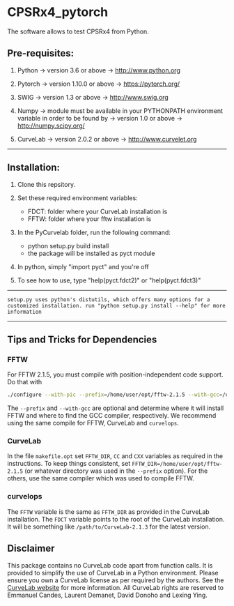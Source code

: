 # CPSRx4_pytorch

The software allows to test CPSRx4 from Python.


## Pre-requisites:

1. Python
	-> version 3.6 or above
	-> http://www.python.org

2. Pytorch
	-> version 1.10.0 or above
	-> https://pytorch.org/

3. SWIG
	-> version 1.3 or above
	-> http://www.swig.org

4. Numpy
	-> module must be available in your PYTHONPATH environment variable in order to be found by 
	-> version 1.0 or above
	-> http://numpy.scipy.org/

5. CurveLab
	-> version 2.0.2 or above
	-> http://www.curvelet.org

***

## Installation:

1. Clone this repsitory.

2. Set these required environment variables:

	- FDCT: folder where your CurveLab installation is
	- FFTW: folder where your fftw installation is

3. In the PyCurvelab folder, run the following command:

	- python setup.py build install
	- the package will be installed as pyct module

4. In python, simply "import pyct" and you're off

5. To see how to use, type "help(pyct.fdct2)" or "help(pyct.fdct3)"

***

`setup.py uses python's distutils, which offers many options for a customized installation.
run "python setup.py install --help" for more information`

***

## Tips and Tricks for Dependencies

### FFTW

For FFTW 2.1.5, you must compile with position-independent code support. Do that with

```bash
./configure --with-pic --prefix=/home/user/opt/fftw-2.1.5 --with-gcc=/usr/bin/gcc
```

The `--prefix` and `--with-gcc` are optional and determine where it will install FFTW and where to find the GCC compiler, respectively. We recommend using the same compile for FFTW, CurveLab and `curvelops`.

### CurveLab

In the file `makefile.opt` set `FFTW_DIR`, `CC` and `CXX` variables as required in the instructions. To keep things consistent, set `FFTW_DIR=/home/user/opt/fftw-2.1.5` (or whatever directory was used in the `--prefix` option). For the others, use the same compiler which was used to compile FFTW.

### curvelops

The `FFTW` variable is the same as `FFTW_DIR` as provided in the CurveLab installation. The `FDCT` variable points to the root of the CurveLab installation. It will be something like `/path/to/CurveLab-2.1.3` for the latest version.

## Disclaimer

This package contains no CurveLab code apart from function calls. It is provided to simplify the use of CurveLab in a Python environment. Please ensure you own a CurveLab license as per required by the authors. See the [CurveLab website](http://curvelet.org/software.html) for more information. All CurveLab rights are reserved to Emmanuel Candes, Laurent Demanet, David Donoho and Lexing Ying.

